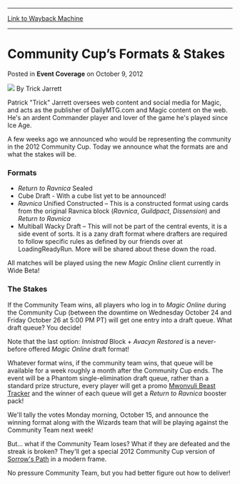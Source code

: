 
---
[Link to Wayback Machine](https://web.archive.org/web/20151019072739/http://magic.wizards.com/en/articles/archive/event-coverage/community-cup%E2%80%99s-formats-stakes-2012-10-10)

[_metadata_:author]:- "Trick Jarrett"
[_metadata_:description]:- "A few weeks ago we announced who would be representing the community in the 2012 Community Cup. Today we announce what the formats are and what the stakes will be."
[_metadata_:generator]:- "Drupal 7 (http://drupal.org)"
[_metadata_:node]:- "315841"
[_metadata_:path_date]:- "2012-10-10"
[_metadata_:publish_date]:- "2012-10-09"
[_metadata_:source]:- "div-main-content"
[_metadata_:title]:- "Community Cup’s Formats & Stakes"
[_metadata_:wayback_capture_timestamp]:- "2015-10-19 07:27:39"
[_metadata_:wayback_raw_url]:- "https://web.archive.org/web/20151019072739id_/http://magic.wizards.com/en/articles/archive/event-coverage/community-cup%E2%80%99s-formats-stakes-2012-10-10"
[_metadata_:wayback_url]:- "http://magic.wizards.com/en/articles/archive/event-coverage/community-cup%E2%80%99s-formats-stakes-2012-10-10"
---


Community Cup’s Formats & Stakes
================================



 Posted in **Event Coverage**
 on October 9, 2012 






![](https://media.magic.wizards.com/styles/auth_small/public/images/person/authorpic_TrickJarrett.jpg)
By Trick Jarrett




Patrick "Trick" Jarrett oversees web content and social media for Magic, and acts as the publisher of DailyMTG.com and Magic content on the web. He's an ardent Commander player and lover of the game he's played since Ice Age. 






A few weeks ago we announced who would be representing the community in the 2012 Community Cup. Today we announce what the formats are and what the stakes will be.


### Formats


* *Return to Ravnica* Sealed
* Cube Draft - With a cube list yet to be announced!
* *Ravnica* Unified Constructed – This is a constructed format using cards from the original Ravnica block (*Ravnica*, *Guildpact*, *Dissension*) and *Return to Ravnica*
* Multiball Wacky Draft – This will not be part of the central events, it is a side event of sorts. It is a zany draft format where drafters are required to follow specific rules as defined by our friends over at LoadingReadyRun. More will be shared about these down the road.

All matches will be played using the new *Magic Online* client currently in Wide Beta!


### The Stakes


If the Community Team wins, all players who log in to *Magic Online* during the Community Cup (between the downtime on Wednesday October 24 and Friday October 26 at 5:00 PM PT) will get one entry into a draft queue. What draft queue? You decide!


Note that the last option: *Innistrad* Block + *Avacyn Restored* is a never-before offered *Magic Online* draft format!


Whatever format wins, if the community team wins, that queue will be available for a week roughly a month after the Community Cup ends. The event will be a Phantom single-elimination draft queue, rather than a standard prize structure, every player will get a promo [Mwonvuli Beast Tracker](http://gatherer.wizards.com/Pages/Card/Details.aspx?name=Mwonvuli+Beast+Tracker) and the winner of each queue will get a *Return to Ravnica* booster pack!


We'll tally the votes Monday morning, October 15, and announce the winning format along with the Wizards team that will be playing against the Community Team next week!


But... what if the Community Team loses? What if they are defeated and the streak is broken? They'll get a special 2012 Community Cup version of [Sorrow's Path](http://gatherer.wizards.com/Pages/Card/Details.aspx?name=Sorrow%27s+Path) in a modern frame.


No pressure Community Team, but you had better figure out how to deliver!








